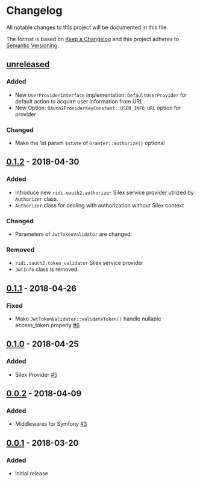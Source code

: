 # Changelog
All notable changes to this project will be documented in this file.

The format is based on [Keep a Changelog](http://keepachangelog.com/en/1.0.0/)
and this project adheres to [Semantic Versioning](http://semver.org/spec/v2.0.0.html).

## [unreleased]

### Added
- New `UserProviderInterface` implementation: `DefaultUserProvider` for default action to acquire user information from URL
- New Option: `OAuth2ProviderKeyConstant::USER_INFO_URL` option for provider

### Changed
- Make the 1st param `$state` of `Granter::authorize()` optional

## [0.1.2] - 2018-04-30
### Added
- Introduce new `ridi.oauth2.authorizer` Silex service provider utilized by `Authorizer` class.
- `Authorizer` class for dealing with authorization without Silex context

### Changed
- Parameters of `JwtTokenValidator` are changed.

### Removed
- `ridi.oauth2.token_validator` Silex service provider
- `JwtInfo` class is removed.

## [0.1.1] - 2018-04-26
### Fixed
- Make `JwtTokenValidator::validateToken()` handle nullable access_token properly [#6](https://github.com/ridi/php-oauth2/pull/6)

## [0.1.0] - 2018-04-25
### Added
- Silex Provider [#5](https://github.com/ridi/php-oauth2/pull/5)

## [0.0.2] - 2018-04-09
### Added
- Middlewares for Symfony [#3](https://github.com/ridi/php-oauth2/pull/3)

## [0.0.1] - 2018-03-20
### Added
- Initial release



[unreleased]: https://github.com/ridi/php-oauth2/compare/v0.1.2...HEAD
[0.1.2]: https://github.com/ridi/php-oauth2/compare/v0.1.1...v0.1.2
[0.1.1]: https://github.com/ridi/php-oauth2/compare/v0.1.0...v0.1.1
[0.1.0]: https://github.com/ridi/php-oauth2/compare/v0.0.2...v0.1.0
[0.0.2]: https://github.com/ridi/php-oauth2/compare/v0.0.1...v0.0.2
[0.0.1]: https://github.com/ridi/php-oauth2/compare/4de01077bd941d3af4c8ed7e42777905db528f48...v0.0.1

